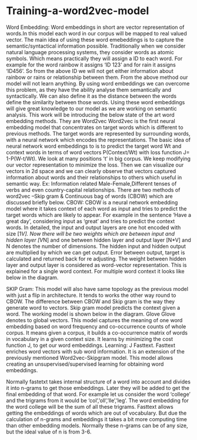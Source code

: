 # Training-a-word2vec-model




Word Embedding:
Word embeddings in short are vector representation of words.In this model each word in our corpus will be mapped to real valued vector. The main idea of using these word emebeddings is to capture the semantic/syntactical information possible.
 Traditionally when we consider natural language processing systems, they consider words as atomic symbols. Which means practically they will assign a ID to each word. For example for the word rainbow it assigns ‘ID 123’ and for rain it assigns ‘ID456’. So from the above ID we will not get either information about rainbow or rains or relationship between them. From the above method our model will not learn anything. By using word embeddings we can overcome this problem, as they have the ability analyse them semantically and syntactically. We can also define it as the distance between the words define the similarity between those words. Using these word embeddings will give great knowledge to our model as we are working on semantic analysis.
This work will be introducing the below state of the art word embedding methods. They are
Word2vec
Word2vec is the first neural embedding model that concentrates on target words which is different to previous methods. The target words are represented by surrounding words, with a neural network which encodes the representations.
The basic idea of neural network word embeddings to is to predict the target word Wt and context words in terms of word vectors
P(Context/Wt) with loss function J= 1-P(W-t/Wt).
We look at many positions ’t’ in big corpus. We keep modifying our vector representation to minimize the loss. Then we can visualize our vectors in 2d space and we can clearly observe that vectors captured information about words and their relationships to others which useful in semantic way. Ex: Information related Male-Female,Different tenses of verbs and even country-capital relationships.
 There are two methods of word2vec –Skip gram & Continuous bag of words (CBOW) which are discussed briefly below.
CBOW:
CBOW is a neural network embedding model where it takes context of each word as input and tries to predict the target words which are likely to appear. For example in the sentence ‘Have a great day’, considering input as ‘great’ and tries to predict the context words.
In detailed, the input and output layers are one hot encoded with size [1*V]. 
Now there will be two weights which are between input and hidden layer [V*N] and one between hidden layer and output layer [N*V] and N denotes the number of dimensions.
The hidden input and hidden output are multiplied by which we can get output. 
Error between output, target is calculated and returned back for re adjusting.
The weight between hidden layer and output layer is considered as word-vector representation.
This is explained for a single word context. For multiple word context it looks like below in the diagram.

SKIP Gram:
This model will also have same topology as the previous model with just a flip in architecture. It tends to works the other way round to CBOW. The difference between CBOW and Skip gram is the way they generate word to vectors. Skip gram model predicts the context given a word. The working model is shown below in the diagram.
Glove
Glove denotes to global vectors. This model captures the meaning of one word embedding based on word frequency and co-occurrence counts of whole corpus. It means given a corpus, it builds a co-occurrence matrix of words in vocabulary in a given context size. It learns by minimizing the cost function J, to get our word embeddings.
Learning: J
Fasttext.
Fasttext enriches word vectors with sub word information. It is an extension of the previously mentioned Word2vec-Skipgram model. This model allows creating an unsupervised/supervised learning for obtaining word embeddings. 

Normally fastetxt takes internal structure of a word into account and divides it into n-grams to get those embeddings. Later they will be added to get the final embedding of that word. For example let us consider the word ‘college’ and the trigrams from it would be ‘col’,’oll’,’lle’,’leg’. The word embedding for the word college will be the sum of all these trigrams.
Fasttext allows getting the embeddings of words which are out of vocabulary. But due the calculation of n-grams and embeddings it takes a bit more computing time than other embedding models. Normally these n-grams can be of any size, but the ideal value of n is from 3-6.

